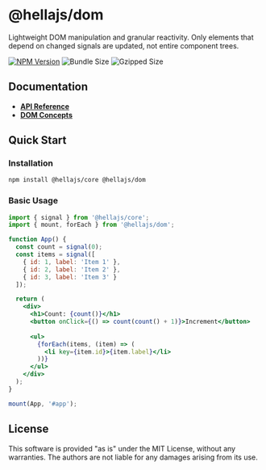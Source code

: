 # @hellajs/dom

Lightweight DOM manipulation and granular reactivity. Only elements that depend on changed signals are updated, not entire component trees.

[![NPM Version](https://img.shields.io/npm/v/@hellajs/dom)](https://www.npmjs.com/package/@hellajs/dom)
![Bundle Size](https://img.shields.io/badge/bundle-4.48KB-brightgreen) ![Gzipped Size](https://img.shields.io/badge/gzipped-1.89KB-blue)

## Documentation

- **[API Reference](https://hellajs.com/reference#hellajsdom)**
- **[DOM Concepts](https://hellajs.com/learn/concepts/templates)**

## Quick Start

### Installation

```bash
npm install @hellajs/core @hellajs/dom
```

### Basic Usage

```jsx
import { signal } from '@hellajs/core';
import { mount, forEach } from '@hellajs/dom';

function App() {
  const count = signal(0);
  const items = signal([
    { id: 1, label: 'Item 1' },
    { id: 2, label: 'Item 2' },
    { id: 3, label: 'Item 3' }
  ]);

  return (
    <div>
      <h1>Count: {count()}</h1>
      <button onClick={() => count(count() + 1)}>Increment</button>
      
      <ul>
        {forEach(items, (item) => (
          <li key={item.id}>{item.label}</li>
        ))}
      </ul>
    </div>
  );
}

mount(App, '#app');
```

## License

This software is provided "as is" under the MIT License, without any warranties. The authors are not liable for any damages arising from its use.
